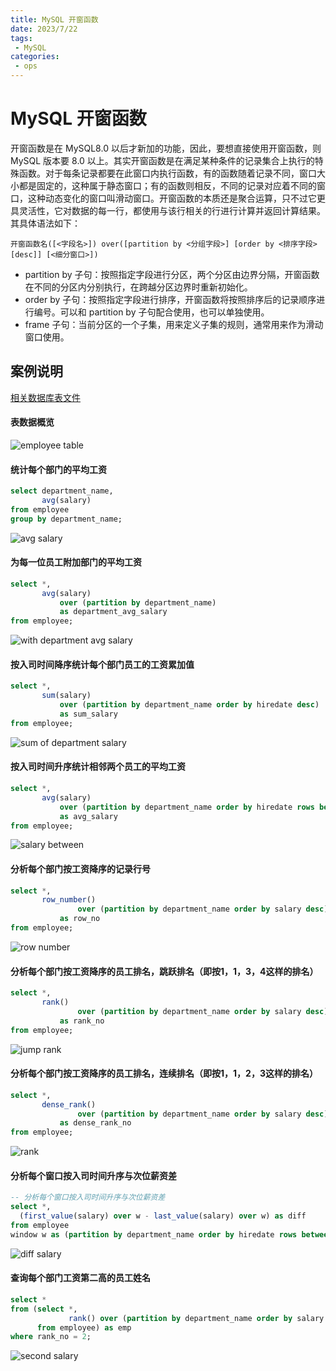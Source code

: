 ```yaml
---
title: MySQL 开窗函数
date: 2023/7/22
tags:
 - MySQL
categories:
 - ops
---
```


# MySQL 开窗函数

开窗函数是在 MySQL8.0 以后才新加的功能，因此，要想直接使用开窗函数，则 MySQL 版本要 8.0 以上。其实开窗函数是在满足某种条件的记录集合上执行的特殊函数。对于每条记录都要在此窗口内执行函数，有的函数随着记录不同，窗口大小都是固定的，这种属于静态窗口；有的函数则相反，不同的记录对应着不同的窗口，这种动态变化的窗口叫滑动窗口。开窗函数的本质还是聚合运算，只不过它更具灵活性，它对数据的每一行，都使用与该行相关的行进行计算并返回计算结果。其具体语法如下：


`开窗函数名([<字段名>]) over([partition by <分组字段>] [order by <排序字段> [desc]] [<细分窗口>])`

* partition by 子句：按照指定字段进行分区，两个分区由边界分隔，开窗函数在不同的分区内分别执行，在跨越分区边界时重新初始化。
* order by 子句：按照指定字段进行排序，开窗函数将按照排序后的记录顺序进行编号。可以和 partition by 子句配合使用，也可以单独使用。
* frame 子句：当前分区的一个子集，用来定义子集的规则，通常用来作为滑动窗口使用。


## 案例说明
[相关数据库表文件](https://github.com/reine-ishyanami/article/tree/master/code/mysqlOLAP)

#### 表数据概览
![employee table](../assets/mysqlOLAP_01.png)


#### 统计每个部门的平均工资
```sql
select department_name,
       avg(salary)
from employee
group by department_name;
```
![avg salary](../assets/mysqlOLAP_02.png)


#### 为每一位员工附加部门的平均工资
```sql
select *,
       avg(salary)
           over (partition by department_name)
           as department_avg_salary
from employee;
```
![with department avg salary](../assets/mysqlOLAP_03.png)


#### 按入司时间降序统计每个部门员工的工资累加值
```sql
select *,
       sum(salary)
           over (partition by department_name order by hiredate desc)
           as sum_salary
from employee;
```
![sum of department salary](../assets/mysqlOLAP_04.png)


#### 按入司时间升序统计相邻两个员工的平均工资
```sql
select *,
       avg(salary)
           over (partition by department_name order by hiredate rows between 1 preceding and 1 following)
           as avg_salary
from employee;
```
![salary between](../assets/mysqlOLAP_05.png)


#### 分析每个部门按工资降序的记录行号
```sql
select *,
       row_number()
               over (partition by department_name order by salary desc)
           as row_no
from employee;
```
![row number](../assets/mysqlOLAP_06.png)


#### 分析每个部门按工资降序的员工排名，跳跃排名（即按1，1，3，4这样的排名）
```sql
select *,
       rank()
               over (partition by department_name order by salary desc)
           as rank_no
from employee;
```
![jump rank](../assets/mysqlOLAP_07.png)


#### 分析每个部门按工资降序的员工排名，连续排名（即按1，1，2，3这样的排名）
```sql
select *,
       dense_rank()
               over (partition by department_name order by salary desc)
           as dense_rank_no
from employee;
```
![rank](../assets/mysqlOLAP_08.png)


#### 分析每个窗口按入司时间升序与次位薪资差
```sql
-- 分析每个窗口按入司时间升序与次位薪资差
select *,
  (first_value(salary) over w - last_value(salary) over w) as diff 
from employee 
window w as (partition by department_name order by hiredate rows between 0 preceding and 1 following);
```
![diff salary](../assets/mysqlOLAP_09.png)


#### 查询每个部门工资第二高的员工姓名
```sql
select *
from (select *,
             rank() over (partition by department_name order by salary desc) as rank_no
      from employee) as emp
where rank_no = 2;
```
![second salary](../assets/mysqlOLAP_10.png)

